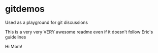 # gitdemos
Used as a playground for git discussions

This is a very very VERY awesome readme even if it doesn't follow Eric's guidelines

Hi Mom!
